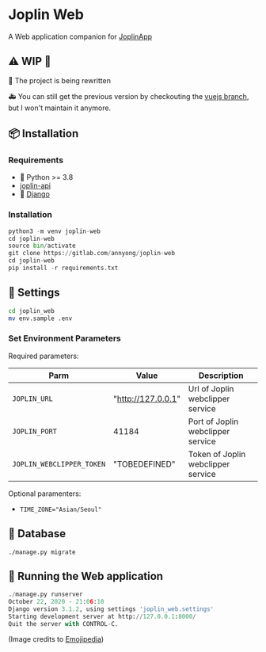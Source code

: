 # Joplin Web

A Web application companion for [JoplinApp](https://joplinapp.org)

## :warning: WIP :snail:

:snail: The project is being rewritten

:ambulance: You can still get the previous version by checkouting the [vuejs branch](https://gitlab.com/annyong/joplin-web/-/tree/vuejs), but I won't maintain it anymore.

## :package: Installation

### Requirements

* :snake: Python >= 3.8
* [joplin-api](https://gitlab.com/annyong/joplin-api)
* :horse: [Django](https://www.djangoprojects.com)

### Installation

```python
python3 -m venv joplin-web
cd joplin-web
source bin/activate
git clone https://gitlab.com/annyong/joplin-web
cd joplin-web
pip install -r requirements.txt
```

##  :wrench: Settings

```bash
cd joplin_web
mv env.sample .env
```

### Set Environment Parameters

Required parameters:

|Parm | Value | Description|
|---|---|---|
|`JOPLIN_URL` | "http://127.0.0.1" | Url of Joplin webclipper service|
|`JOPLIN_PORT` |41184 | Port of Joplin webclipper service|
|`JOPLIN_WEBCLIPPER_TOKEN` | "TOBEDEFINED" | Token of Joplin webclipper service|


Optional paramenters:
* `TIME_ZONE="Asian/Seoul"`

## :dvd: Database

```
./manage.py migrate
```

## :mega: Running the Web application

```python
./manage.py runserver
October 22, 2020 - 21:06:10
Django version 3.1.2, using settings 'joplin_web.settings'
Starting development server at http://127.0.0.1:8000/
Quit the server with CONTROL-C.
```


(Image credits to [Emojipedia](https://emojipedia.org/))
